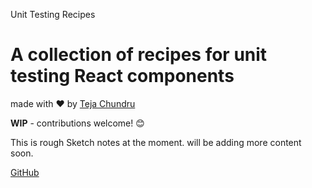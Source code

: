 Unit Testing Recipes

# A collection of recipes for unit testing React components

made with ❤️ by [Teja Chundru](https://github.com/tejachundru)

**WIP** - contributions welcome! 😊

This is rough Sketch notes at the moment. will be adding more content soon.

[GitHub](https://github.com/tejachundru/testing-recipes-react)
